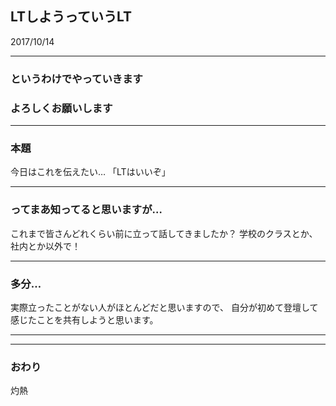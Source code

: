 ##  LTしようっていうLT

2017/10/14

---
### というわけでやっていきます
### よろしくお願いします

---
### 本題

今日はこれを伝えたい…
「LTはいいぞ」

---
### ってまあ知ってると思いますが…

これまで皆さんどれくらい前に立って話してきましたか？
学校のクラスとか、社内とか以外で！

---
### 多分… 

実際立ったことがない人がほとんどだと思いますので、
自分が初めて登壇して感じたことを共有しようと思います。

---




---
### おわり

灼熱

